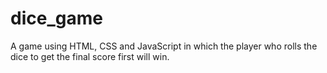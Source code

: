 # dice_game
A game using HTML, CSS and JavaScript in which the player who rolls the dice to get the final score first will win.
